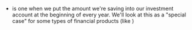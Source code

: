 - is one when we put the amount we're saving into our investment account at the beginning of every year. We'll look at this as a "special case" for some types of financial products (like )